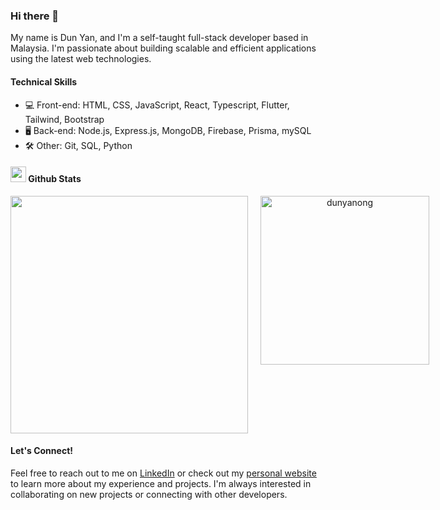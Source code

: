 ### Hi there 👋

My name is Dun Yan, and I'm a self-taught full-stack developer based in Malaysia. I'm passionate about building scalable and efficient applications using the latest web technologies. 

#### Technical Skills

- 💻 Front-end: HTML, CSS, JavaScript, React, Typescript, Flutter, Tailwind, Bootstrap
- 🖥️ Back-end: Node.js, Express.js, MongoDB, Firebase, Prisma, mySQL
- 🛠️ Other: Git, SQL, Python

#### <img src="https://media.giphy.com/media/iY8CRBdQXODJSCERIr/giphy.gif" width="25"> <b>Github Stats</b>

<div align="center" style="display: flex; gap: 20px;"> 
    <a align="center" href="https://github.com/dunyanong">
        <img src="https://github-readme-streak-stats.herokuapp.com/?user=dunyanong&theme=blueberry" width="380"/>
    </a>
    <a href="https://github.com/dunyanong">
        <img src="https://github-readme-stats.vercel.app/api/top-langs?username=dunyanong&show_icons=true&locale=en&layout=compact&theme=tokyonight" width="270" alt="dunyanong"/>
    </a>
</div>

#### Let's Connect!

Feel free to reach out to me on [LinkedIn](https://www.linkedin.com/in/dunyan/) or check out my [personal website](https://dunyan.vercel.app) to learn more about my experience and projects. I'm always interested in collaborating on new projects or connecting with other developers.

